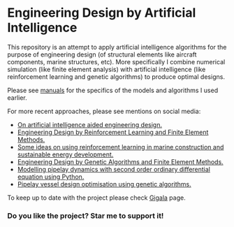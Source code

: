 # Engineering Design by Artificial Intelligence
This repository is an attempt to apply artificial intelligence algorithms for the purpose of engineering design (of structural elements like aircraft components, marine structures, etc). More specifically I combine numerical simulation  (like finite element analysis) with artificial intelligence (like reinforcement learning and genetic algorithms) to produce optimal designs.  

Please see  [manuals](https://github.com/gigatskhondia/gigala/tree/master/docs) for the specifics of the models and algorithms I used earlier.

For more recent approaches, please see mentions on social media:
* [On artificial intelligence aided engineering design.](https://gigatskhondia.medium.com/on-artificial-intelligence-aided-engineering-design-a6cf6f76b3d9)
* [Engineering Design by Reinforcement Learning and Finite Element Methods.](https://gigatskhondia.medium.com/engineering-design-by-reinforcement-learning-and-finite-element-methods-82eb57796424)
* [Some ideas on using reinforcement learning in marine construction and sustainable energy development.](https://gigatskhondia.medium.com/using-reinforcement-learning-in-marine-construction-and-sustainable-energy-development-b5f301fb2397)
* [Engineering Design by Genetic Algorithms and Finite Element Methods.](https://gigatskhondia.medium.com/engineering-design-by-genetic-algorithms-and-finite-element-methods-5077ebadd16e)
* [Modelling pipelay dynamics with second order ordinary differential equation using Python.](https://medium.com/@gigatskhondia/modelling-pipelay-dynamics-with-second-order-ordinary-differential-equation-using-python-4d6fc24055b)
* [Pipelay vessel design optimisation using genetic algorithms.](https://medium.com/@gigatskhondia/pipelay-vessel-design-optimisation-using-genetic-algorithms-506aa04212f1)

To keep up to date with the project please check [Gigala](https://www.facebook.com/GigaTsk) page.

 
### Do you like the project? Star me to support it!


